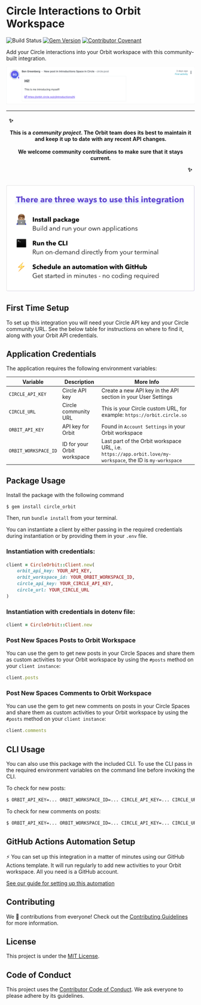 # Circle Interactions to Orbit Workspace

![Build Status](https://github.com/orbit-love/community-ruby-circle-orbit/workflows/CI/badge.svg)
[![Gem Version](https://badge.fury.io/rb/circle_orbit.svg)](https://badge.fury.io/rb/circle_orbit)
[![Contributor Covenant](https://img.shields.io/badge/Contributor%20Covenant-2.0-4baaaa.svg)](.github/CODE_OF_CONDUCT.md)

Add your Circle interactions into your Orbit workspace with this community-built integration.

![Screenshot of Activity in Orbit Workspace](readme-images/screenshot_of_activity.png)

|<p align="left">:sparkles:</p> This is a *community project*. The Orbit team does its best to maintain it and keep it up to date with any recent API changes.<br/><br/>We welcome community contributions to make sure that it stays current. <p align="right">:sparkles:</p>|
|-----------------------------------------|

![There are three ways to use this integration. Install package - build and run your own applications. Run the CLI - run on-demand directly from your terminal. Schedule an automation with GitHub - get started in minutes - no coding required](readme-images/ways-to-use.png)

## First Time Setup

To set up this integration you will need your Circle API key and your Circle community URL. See the below table for instructions on where to find it, along with your Orbit API credentials.
## Application Credentials

The application requires the following environment variables:

| Variable | Description | More Info
|---|---|--|
| `CIRCLE_API_KEY` | Circle API key | Create a new API key in the API section in your User Settings
| `CIRCLE_URL`     | Circle community URL | This is your Circle custom URL, for example: `https://orbit.circle.so`
| `ORBIT_API_KEY` | API key for Orbit | Found in `Account Settings` in your Orbit workspace
| `ORBIT_WORKSPACE_ID` | ID for your Orbit workspace | Last part of the Orbit workspace URL, i.e. `https://app.orbit.love/my-workspace`, the ID is `my-workspace`

## Package Usage

Install the package with the following command

```
$ gem install circle_orbit
```

Then, run `bundle install` from your terminal.

You can instantiate a client by either passing in the required credentials during instantiation or by providing them in your `.env` file.

### Instantiation with credentials:

```ruby
client = CircleOrbit::Client.new(
    orbit_api_key: YOUR_API_KEY,
    orbit_workspace_id: YOUR_ORBIT_WORKSPACE_ID,
    circle_api_key: YOUR_CIRCLE_API_KEY,
    circle_url: YOUR_CIRCLE_URL
)
```

### Instantiation with credentials in dotenv file:

```ruby
client = CircleOrbit::Client.new
```
### Post New Spaces Posts to Orbit Workspace

You can use the gem to get new posts in your Circle Spaces and share them as custom activities to your Orbit workspace by using the `#posts` method on your `client instance`:

```ruby
client.posts
```

### Post New Spaces Comments to Orbit Workspace

You can use the gem to get new comments on posts in your Circle Spaces and share them as custom activities to your Orbit workspace by using the `#posts` method on your `client instance`:

```ruby
client.comments
```
## CLI Usage

You can also use this package with the included CLI. To use the CLI pass in the required environment variables on the command line before invoking the CLI.

To check for new posts:

```bash
$ ORBIT_API_KEY=... ORBIT_WORKSPACE_ID=... CIRCLE_API_KEY=... CIRCLE_URL=... bundle exec circle_orbit --check-posts
```

To check for new comments on posts:

```bash
$ ORBIT_API_KEY=... ORBIT_WORKSPACE_ID=... CIRCLE_API_KEY=... CIRCLE_URL=... bundle exec circle_orbit --check-comments
```

## GitHub Actions Automation Setup

⚡ You can set up this integration in a matter of minutes using our GitHub Actions template. It will run regularly to add new activities to your Orbit workspace. All you need is a GitHub account.

[See our guide for setting up this automation](https://github.com/orbit-love/github-actions-templates/blob/main/Circle/README.md)

## Contributing

We 💜 contributions from everyone! Check out the [Contributing Guidelines](.github/CONTRIBUTING.md) for more information.

## License

This project is under the [MIT License](./LICENSE).

## Code of Conduct

This project uses the [Contributor Code of Conduct](.github/CODE_OF_CONDUCT.md). We ask everyone to please adhere by its guidelines.
